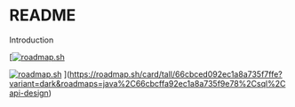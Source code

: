 # README
Introduction

[<a href="https://roadmap.sh"><img src="https://roadmap.sh/card/tall/66cbced092ec1a8a735f7ffe?variant=dark&roadmaps=java%2C66cbcffa92ec1a8a735f9e78%2Csql%2Capi-design" alt="roadmap.sh"/></a>

[![roadmap.sh](https://roadmap.sh/card/tall/66cbced092ec1a8a735f7ffe?variant=dark&roadmaps=java%2C66cbcffa92ec1a8a735f9e78%2Csql%2Capi-design)](https://roadmap.sh)
](https://roadmap.sh/card/tall/66cbced092ec1a8a735f7ffe?variant=dark&roadmaps=java%2C66cbcffa92ec1a8a735f9e78%2Csql%2Capi-design)
